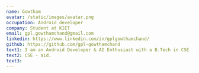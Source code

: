 ```yaml
---
name: Gowtham
avatar: /static/images/avatar.png
occupation: Android developer
company: Student at KIET
email: gpl.gowthamchand@gmail.com
linkedin: https://www.linkedin.com/in/gplgowthamchand/
github: https://github.com/gpl-gowthamchand
text1: I am an Android Developer & AI Enthusiast with a B.Tech in CSE (AI & DS) from KIET, Kakinada. I am passionate about Android development, AI/ML, and Web Development. I also have a deep interest in Natural Language Processing and Machine Translation and aspire to work on real-world AI applications.
text2: CSE - aid.
text3:
---
```


